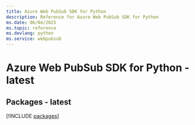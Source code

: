 ```yaml
---
title: Azure Web PubSub SDK for Python
description: Reference for Azure Web PubSub SDK for Python
ms.date: 06/04/2025
ms.topic: reference
ms.devlang: python
ms.service: webpubsub
---
```

# Azure Web PubSub SDK for Python - latest
## Packages - latest
[!INCLUDE [packages](web-pubsub-index.md)]